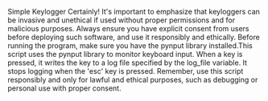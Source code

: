 Simple Keylogger
Certainly! It's important to emphasize that keyloggers can be invasive and unethical if used without proper permissions and for malicious purposes. Always ensure you have explicit consent from users before deploying such software, and use it responsibly and ethically.
Before running the program, make sure you have the pynput library installed.This script uses the pynput library to monitor keyboard input. When a key is pressed, it writes the key to a log file specified by the log_file variable. It stops logging when the 'esc' key is pressed.
Remember, use this script responsibly and only for lawful and ethical purposes, such as debugging or personal use with proper consent.
